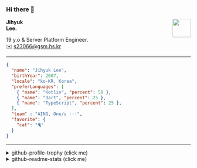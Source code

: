 ### Hi there 👋
<img src="https://github.githubassets.com/images/mona-loading-default.gif" width="50px" align="right">
</a>

**Jihyuk\
Lee.**

19 y.o & Server Platform Engineer.\
✉️ <s23066@gsm.hs.kr>

---

```json
{
  "name": "Jihyuk Lee",
  "birthYear": 2007,
  "locale": "ko-KR, Korea",
  "preferLanguages": [
    { "name": "Kotlin", "percent": 50 },
    { "name": "Dart", "percent": 25 },
    { "name": "TypeScript", "percent": 25 },
  ],
  "team" : "AING, One/s ···",
  "favorite": {
    "cat": "🐈"
  }
}
```
---
<details>
  <summary>github-profile-trophy (click me)</summary>
  
![](https://github-profile-trophy.vercel.app/?username=withJihyuk&row=1&column=8&theme=nord)
  
</details>
<details>
  <summary>github-readme-stats (click me)</summary>
  
<!--START_SECTION:waka-->
![Code Time](http://img.shields.io/badge/Code%20Time-951%20hrs%201%20min-blue)

![Lines of code](https://img.shields.io/badge/%EC%A0%80%EB%8A%94%20%EC%97%AC%ED%83%9C%EA%B9%8C%EC%A7%80%20-610.3%20thousand%20%EC%A4%84%EC%9D%98%20%EC%BD%94%EB%93%9C%EB%A5%BC%20%EC%9E%91%EC%84%B1%ED%96%88%EC%96%B4%EC%9A%94.-blue)

**저는 아침형 인간이에요. 🐤** 

```text
🌞 아침                     864 commits         █████░░░░░░░░░░░░░░░░░░░░   21.42 % 
🌆 낮　                     1422 commits        █████████░░░░░░░░░░░░░░░░   35.26 % 
🌃 저녁                     1401 commits        █████████░░░░░░░░░░░░░░░░   34.74 % 
🌙 밤　                     346 commits         ██░░░░░░░░░░░░░░░░░░░░░░░   08.58 % 
```


📊 **저는 이번주를 이렇게 시간을 보냈어요.** 

```text
🕑︎ Timezone: Asia/Seoul

💬 프로그래밍 언어들: 
Kotlin                   1 hr 28 mins        █████████████████████████   100.00 % 

🔥 에디터들: 
IntelliJ IDEA            1 hr 28 mins        █████████████████████████   100.00 % 

💻 운영 체제들: 
Mac                      1 hr 28 mins        █████████████████████████   100.00 % 
```


 Last Updated on 13/08/2025 18:54:34 UTC
<!--END_SECTION:waka-->

</details>

</div>


